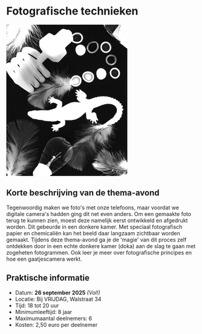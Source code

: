 # Fotografische technieken

![fotografie](fotografie.jpg)

## Korte beschrijving van de thema-avond
Tegenwoordig maken we foto's met onze telefoons, maar voordat we digitale camera's hadden ging dit net even anders. Om een gemaakte foto terug te kunnen zien, moest deze namelijk eerst ontwikkeld en afgedrukt worden. Dit gebeurde in een donkere kamer. Met speciaal fotografisch papier en chemicaliën kan het beeld daar langzaam zichtbaar worden gemaakt. Tijdens deze thema-avond ga je de 'magie' van dit proces zelf ontdekken door in een echte donkere kamer (doka) aan de slag te gaan met zogeheten fotogrammen. Ook leer je meer over fotografische principes en hoe een gaatjescamera werkt.

## Praktische informatie
- Datum: **26 september 2025** *(Vol!)*
- Locatie: Bij VRIJDAG, Walstraat 34
- Tijd: 18 tot 20 uur
- Minimumleeftijd: 8 jaar
- Maximumaantal deelnemers: 6
- Kosten: 2,50 euro per deelnemer
